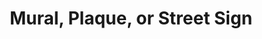 ---
pid: CH763
title: Mural, Plaque, or Street Sign
location_transcription: 11th + Fairmount - 9th Brown
zipcode: '19146'
outside_phl: 
neighborhood: Graduate Hospital,Naval Square,Southwest Center City
age: '53'
age_range: 50-59
instagram: 
image_file_name: CH_763.jpg
proposal_transcription: She was important because of her involvement with Richard
  Allen, helping to transform the poverty + violence to better living standing up
  + showing out for her community
topic: Figure,Philadelphia,Social Justice,Women
topic_summary: 0, 0, 0, 0
type: Mural,Plaque
keywords_other: Richard Allen, transform, poverty, violence, better living
credit: Fredericka Jones
image_labels: 
twitter: 
facebook: 
permalink: "/monuments/ch763/"
layout: item-page
---